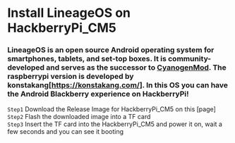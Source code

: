 # Install LineageOS on HackberryPi_CM5

### LineageOS is an open source Android operating system for smartphones, tablets, and set-top boxes. It is community-developed and serves as the successor to [CyanogenMod](https://en.wikipedia.org/wiki/CyanogenMod). The raspberrypi version is developed by konstakang[https://konstakang.com/]. In this OS you can have the Android Blackberry experience on HackberryPi!

```Step1``` Download the Release Image for HackberryPi_CM5 on this [page]  
```Step2``` Flash the downloaded image into a TF card   
```Step3``` Insert the TF card into the HackberryPi_CM5 and power it on, wait a few seconds and you can see it booting  
